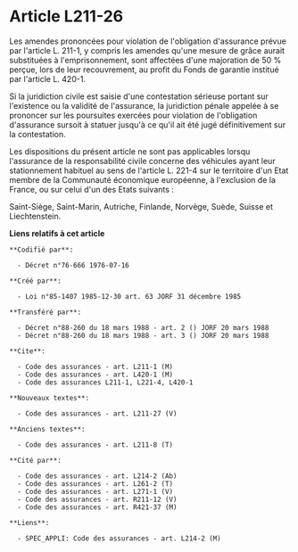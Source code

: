 # Article L211-26

Les amendes prononcées pour violation de l'obligation d'assurance prévue par l'article L. 211-1, y compris les amendes qu'une
mesure de grâce aurait substituées à l'emprisonnement, sont affectées d'une majoration de 50 % perçue, lors de leur
recouvrement, au profit du Fonds de garantie institué par l'article L. 420-1.

Si la juridiction civile est saisie d'une contestation sérieuse portant sur l'existence ou la validité de l'assurance, la
juridiction pénale appelée à se prononcer sur les poursuites exercées pour violation de l'obligation d'assurance sursoit à
statuer jusqu'à ce qu'il ait été jugé définitivement sur la contestation.

Les dispositions du présent article ne sont pas applicables lorsqu l'assurance de la responsabilité civile concerne des
véhicules ayant leur stationnement habituel au sens de l'article L. 221-4 sur le territoire d'un Etat membre de la Communauté
économique européenne, à l'exclusion de la France, ou sur celui d'un des Etats suivants :

Saint-Siège, Saint-Marin, Autriche, Finlande, Norvège, Suède, Suisse et Liechtenstein.

**Liens relatifs à cet article**

	**Codifié par**:

	  - Décret n°76-666 1976-07-16

	**Créé par**:

	  - Loi n°85-1407 1985-12-30 art. 63 JORF 31 décembre 1985

	**Transféré par**:

	  - Décret n°88-260 du 18 mars 1988 - art. 2 () JORF 20 mars 1988
	  - Décret n°88-260 du 18 mars 1988 - art. 3 () JORF 20 mars 1988

	**Cite**:

	  - Code des assurances - art. L211-1 (M)
	  - Code des assurances - art. L420-1 (M)
	  - Code des assurances L211-1, L221-4, L420-1

	**Nouveaux textes**:

	  - Code des assurances - art. L211-27 (V)

	**Anciens textes**:

	  - Code des assurances - art. L211-8 (T)

	**Cité par**:

	  - Code des assurances - art. L214-2 (Ab)
	  - Code des assurances - art. L261-2 (T)
	  - Code des assurances - art. L271-1 (V)
	  - Code des assurances - art. R211-12 (V)
	  - Code des assurances - art. R421-37 (M)

	**Liens**:

	  - SPEC_APPLI: Code des assurances - art. L214-2 (M)
